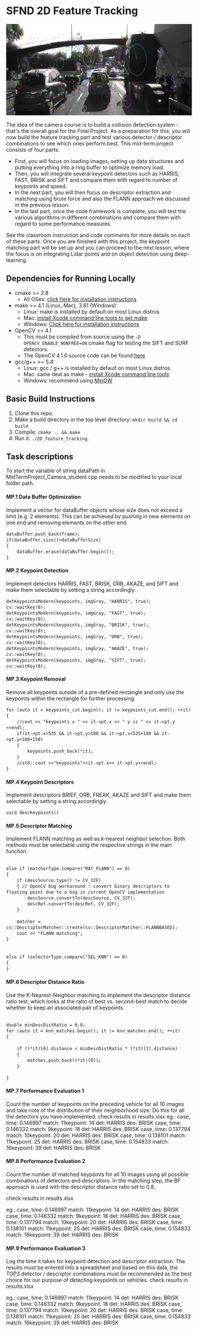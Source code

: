 # SFND 2D Feature Tracking

<img src="images/keypoints.png" width="820" height="248" />

The idea of the camera course is to build a collision detection system - that's the overall goal for the Final Project. As a preparation for this, you will now build the feature tracking part and test various detector / descriptor combinations to see which ones perform best. This mid-term project consists of four parts:

* First, you will focus on loading images, setting up data structures and putting everything into a ring buffer to optimize memory load. 
* Then, you will integrate several keypoint detectors such as HARRIS, FAST, BRISK and SIFT and compare them with regard to number of keypoints and speed. 
* In the next part, you will then focus on descriptor extraction and matching using brute force and also the FLANN approach we discussed in the previous lesson. 
* In the last part, once the code framework is complete, you will test the various algorithms in different combinations and compare them with regard to some performance measures. 

See the classroom instruction and code comments for more details on each of these parts. Once you are finished with this project, the keypoint matching part will be set up and you can proceed to the next lesson, where the focus is on integrating Lidar points and on object detection using deep-learning. 

## Dependencies for Running Locally
* cmake >= 2.8
  * All OSes: [click here for installation instructions](https://cmake.org/install/)
* make >= 4.1 (Linux, Mac), 3.81 (Windows)
  * Linux: make is installed by default on most Linux distros
  * Mac: [install Xcode command line tools to get make](https://developer.apple.com/xcode/features/)
  * Windows: [Click here for installation instructions](http://gnuwin32.sourceforge.net/packages/make.htm)
* OpenCV >= 4.1
  * This must be compiled from source using the `-D OPENCV_ENABLE_NONFREE=ON` cmake flag for testing the SIFT and SURF detectors.
  * The OpenCV 4.1.0 source code can be found [here](https://github.com/opencv/opencv/tree/4.1.0)
* gcc/g++ >= 5.4
  * Linux: gcc / g++ is installed by default on most Linux distros
  * Mac: same deal as make - [install Xcode command line tools](https://developer.apple.com/xcode/features/)
  * Windows: recommend using [MinGW](http://www.mingw.org/)

## Basic Build Instructions

1. Clone this repo.
2. Make a build directory in the top level directory: `mkdir build && cd build`
3. Compile: `cmake .. && make`
4. Run it: `./2D_feature_tracking`.



## Task descriptions

To start the variable of string dataPath in MidTermProject_Camera_student.cpp needs to be modified to your local folder path.


#### MP.1 Data Buffer Optimization

Implement a vector for dataBuffer objects whose size does not exceed a limit (e.g. 2 elements). This can be achieved by pushing in new elements on one end and removing elements on the other end.
```
dataBuffer.push_back(frame);
if(dataBuffer.size()>dataBufferSize)
{
    dataBuffer.erase(dataBuffer.begin());
}
```

#### MP.2 Keypoint Detection

Implement detectors HARRIS, FAST, BRISK, ORB, AKAZE, and SIFT and make them selectable by setting a string accordingly.
```
detKeypointsModern(keypoints, imgGray, "HARRIS", true);
cv::waitKey(0);
detKeypointsModern(keypoints, imgGray, "FAST", true);
cv::waitKey(0);
detKeypointsModern(keypoints, imgGray, "BRISK", true);
cv::waitKey(0);
detKeypointsModern(keypoints, imgGray, "ORB", true);
cv::waitKey(0);
detKeypointsModern(keypoints, imgGray, "AKAZE", true);
cv::waitKey(0);
detKeypointsModern(keypoints, imgGray, "SIFT", true);
cv::waitKey(0);

```
#### MP.3 Keypoint Removal

Remove all keypoints outside of a pre-defined rectangle and only use the keypoints within the rectangle for further processing.
```
for (auto it = keypoints_cut.begin(); it != keypoints_cut.end(); ++it)
{
    //cout << "keypoints x " << it->pt.x << " y is " << it->pt.y <<endl;
    if(it->pt.x>535 && it->pt.y>180 && it->pt.x<535+180 && it->pt.y<180+150)
    {
        keypoints.push_back(*it);
    }
    //std::cout <<"keypoints"<<it->pt.x<< it->pt.y<<endl;
}
```
#### MP.4 Keypoint Descriptors

Implement descriptors BRIEF, ORB, FREAK, AKAZE and SIFT and make them selectable by setting a string accordingly.
```
void descKeypoints()
```
#### MP.5 Descriptor Matching

Implement FLANN matching as well as k-nearest neighbor selection. Both methods must be selectable using the respective strings in the main function.
```

else if (matcherType.compare("MAT_FLANN") == 0)
{
    if (descSource.type() != CV_32F)
    { // OpenCV bug workaround : convert binary descriptors to floating point due to a bug in current OpenCV implementation
        descSource.convertTo(descSource, CV_32F);
        descRef.convertTo(descRef, CV_32F);
    }

    matcher = cv::DescriptorMatcher::create(cv::DescriptorMatcher::FLANNBASED);
    cout << "FLANN matching";
}


else if (selectorType.compare("SEL_KNN") == 0)
{
}
```


#### MP.6 Descriptor Distance Ratio

Use the K-Nearest-Neighbor matching to implement the descriptor distance ratio test, which looks at the ratio of best vs. second-best match to decide whether to keep an associated pair of keypoints.
```

double minDescDistRatio = 0.8;
for (auto it = knn_matches.begin(); it != knn_matches.end(); ++it)
{

    if ((*it)[0].distance < minDescDistRatio * (*it)[1].distance)
    {
        matches.push_back((*it)[0]);
    }
    
}
```


#### MP.7 Performance Evaluation 1

Count the number of keypoints on the preceding vehicle for all 10 images and take note of the distribution of their neighborhood size. Do this for all the detectors you have implemented.
check results in results.xlsx
eg.: case, time: 0.146997 match: 11keypoint: 14 det: HARRIS des: BRISK
case, time: 0.146332 match: 9keypoint: 18 det: HARRIS des: BRISK
case, time: 0.137794 match: 10keypoint: 20 det: HARRIS des: BRISK
case, time: 0.138101 match: 11keypoint: 25 det: HARRIS des: BRISK
case, time: 0.154833 match: 16keypoint: 39 det: HARRIS des: BRISK

#### MP.8 Performance Evaluation 2

Count the number of matched keypoints for all 10 images using all possible combinations of detectors and descriptors. In the matching step, the BF approach is used with the descriptor distance ratio set to 0.8.

check results in results.xlsx

eg.: case, time: 0.146997 match: 11keypoint: 14 det: HARRIS des: BRISK
case, time: 0.146332 match: 9keypoint: 18 det: HARRIS des: BRISK
case, time: 0.137794 match: 10keypoint: 20 det: HARRIS des: BRISK
case, time: 0.138101 match: 11keypoint: 25 det: HARRIS des: BRISK
case, time: 0.154833 match: 16keypoint: 39 det: HARRIS des: BRISK

#### MP.9 Performance Evaluation 3

Log the time it takes for keypoint detection and descriptor extraction. The results must be entered into a spreadsheet and based on this data, the TOP3 detector / descriptor combinations must be recommended as the best choice for our purpose of detecting keypoints on vehicles.
check results in results.xlsx

eg.: case, time: 0.146997 match: 11keypoint: 14 det: HARRIS des: BRISK
case, time: 0.146332 match: 9keypoint: 18 det: HARRIS des: BRISK
case, time: 0.137794 match: 10keypoint: 20 det: HARRIS des: BRISK
case, time: 0.138101 match: 11keypoint: 25 det: HARRIS des: BRISK
case, time: 0.154833 match: 16keypoint: 39 det: HARRIS des: BRISK

